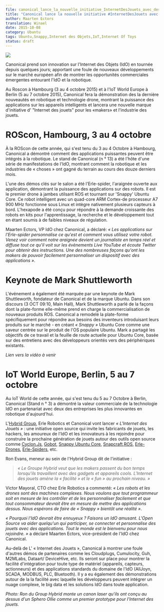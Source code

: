 ```yaml
---
file: canonical_lance_la_nouvelle_initiative_InternetDesJouets_avec_des_partenaires.md
title: "Canonical lance la nouvelle initiative #InternetDesJouets avec des partenaires"
author: Maarten Ectors
translation: Winael
date: 2015-10-08
category: Ubuntu
tags: Ubuntu,Snappy,Internet des Objets,IoT,Internet Of Toys
status: draft
---
```

![][1]

<!-- Lang: EN
Canonical is taking its Internet of Things (IoT) innovation on tour over the few days; bringing a host of new developments to the European market to show the emerging commercial opportunities surrounding IoT and robotics.
-->

Canonical prend son innovation sur l'Internet des Objets (IdO) en tournée depuis quelques jours; apportant une foule de nouveaux développements sur le marché européen afin de montrer les opportunités commerciales émergentes entourant l'IdO et la robotique.

<!-- Lang: EN
At ROSCon in Hamburg (3 – 4 Oct, 2015) and IoT World Europe in Berlin (5 – 7 Oct, 2015), Canonical will demonstrate the latest in robotics and drone technology, showing the power of apps on smart devices and launching a brand new ‘Internet of Toys’ initiative for the ‘maker’ and toy industries.
-->

Au Roscon à Hambourg (3 au 4 octobre 2015) et à l'IoT World Europe à Berlin (5 au 7 octobre 2015), Canonical fera la démonstration des la dernière nouveautés en robotique et technologie drone, montrant la puissance des applications sur les appareils intelligents et lancera une nouvelle marque d'initiative d' "Internet des jouets" pour les «makers» et l'industrie des jouets.

<!-- Lang: EN
ROScon, Hamburg, 3 – 4 October
-->

# ROScon, Hambourg, 3 au 4 octobre

<!-- Lang:EN
At this year’s ROSCon, taking place 3 – 4 October in Hamburg, Canonical is demonstrating how powerful apps can be integrated with robotics. The Canonical booth (#13) will play host to an array of IoT demonstrations, showing how the robotics and ‘things’ industries have gained significant ground over the last twelve months.
-->

À la ROScon de cette année, qui s'est tenu du 3 au 4 Octobre à Hambourg, Canonical a démontré comment des applications puissantes peuvent être intégrés à la robotique. Le stand de Canonical (n ° 13) a été l'hôte d'une série de manifestations de l'IdO, montrant comment la robotique et les industries de « choses » ont gagné du terrain au cours des douze derniers mois.

<!-- Lang:EN
One of the key demos on show is Erle-spider, the app-enabled spider, demonstrating  the power of apps on robots. It is the first legged drone powered by ROS and running ‘snappy’ Ubuntu Core. This smart robot with a 900 MHz quad-core ARM Cortex-A7 processor runs Linux natively and embeds several sensors onboard. The hexapod has been designed to meet the increasing demand of robot kits to learn, research and develop while being subject to low levels of regulation.
-->

L'une des démos clés sur le salon a été l'Erle-spider, l'araignée ouverte aux application, démontrant la puissance des applications sur des robots. Il est le premier drone à jambes utilsant ROS et tournant sur 'Snappy' Ubuntu Core. Ce robot intelligent avec un quad-core ARM Cortex-de processeur A7 900 MHz fonctionne sous Linux et intègre nativement plusieurs capteurs à bord. L'hexapode a été conçu pour répondre à la demande croissante des robots en kits pour l'apprentissage, la recherche et le développement tout en étant soumis à de faibles niveaux de régulation.

<!-- Lang:EN
Maarten Ectors, VP IoT at Canonical said: “Apps on the Erle-spider personalise what and how you use your robot. Come and see how our spider becomes a real-time journalist and streams everything it sees to Youtube Live Events and listens to Twitter for instructions. One of the many ways makers can easily personalise a device with apps.”
-->

Maarten Ectors, VP IdO chez Canonical, a déclaré: _« Les applications sur l'Erle-spider personnalise ce qu'est et comment vous utilisez votre robot. Venez voir comment notre araignée devient un journaliste en temps réel et diffuse tout ce qu'il voit sur les évènements Live YouTube et écoute Twitter pour obtenir des instructions. Une des nombreuses façons qu'ont les makers de pouvoir facilement personnaliser un dispositif avec des applications »_.

<!-- Lang: EN
Mark Shuttleworth keynote
-->

# Keynote de Mark Shuttleworth

<!-- Lang: EN
The event will also be marked by a keynote from Mark Shuttleworth, Founder of Canonical and the Ubuntu brand. In his keynote (3 Oct 9.10am, Main Hall), Mark Shuttleworth will speak to the ways the platform itself supports commercialisation of new ROS products. Canonical has reshaped the platform specifically to meet the needs of inventors taking their products to market – creating “snappy” Ubuntu Core as a product-centric flavour of the popular Ubuntu OS. Mark will share the goals of that work and the current roadmap for Ubuntu Core, based on conversations with existing device-oriented developers.
-->

L'événement a également été marquée par une keynote de Mark Shuttleworth, fondateur de Canonical et de la marque Ubuntu. Dans son discours (3 OCT 09:10, Main Hall), Mark Shuttleworth a parlé de la façons dont la plate-forme elle-même prend en charge la commercialisation de nouveaux produits ROS. Canonical a remodelé la plate-forme spécifiquement pour répondre aux besoins des inventeurs introduisant leurs produits sur le marché - en créant _« Snappy »_ Ubuntu Core comme une saveur centrée sur le produit de l'OS populaire Ubuntu. Mark a partagé les objectifs de ce travail et la feuille de route actuelle pour Ubuntu Core, basée sur des entretiens avec des développeurs orientés vers des périphériques existants.

<!-- Lang: EN
Don’t miss a moment: LiveStream Link
-->

_Lien vers la vidéo à venir_

<!-- Lang: EN
This year, a livestream will be made freely available so you can see the best of ROSCon online. Don’t forget to follow @Ubuntu on twitter for updates on the Livestream.
-->

<!-- Lang: EN
IoT World Europe, Berlin, 5 – 7 October
-->

# IoT World Europe, Berlin, 5 au 7 octobre

<!-- Lang: EN
At this year’s IoT World, taking place 5 – 7 October in Berlin, Canonical (Stand #3) is demonstrating the commercial value of IoT technology by partnering with two of the most innovative robotics companies around today.
-->

Au IoT World de cette année, qui s'est tenu du 5 au 7 Octobre à Berlin, Canonical (Stand n ° 3) a démontré la valeur commerciale de la technologie IdO en partenariat avec deux des entreprises les plus innovantes en robotique d'aujourd'hui.

<!-- Lang: EN
Hybrid Group, Erle Robotics and Canonical  will launch “The Internet of Toys”: an open source initiative that invites toy makers, hackers, IoT lovers and innovators to join us to build the next generation of toys around open source tools like Cyclon.Js, Gobot, Snappy Ubuntu Core, Snapcraft, ROS, Erle-Drones, Erle-Spiders, etc.
-->

L'[Hybrid Group][2], Erle Robotics et Canonical vont lancer _« L'Internet des Jouets »_ : une initiative open source qui invite les fabricants de jouets, les hackers, les amoureux de l'IdO et les innovateurs à les rejoindre pour construire la prochaine génération de jouets autour des outils open source comme [Cyclon.Js][3], [Gobot][4], [Snappy Ubuntu Core][5], [Snapcraft][6],[ROS][7], [Erle-Drones][8], [Erle-Spiders][9], etc.

<!--
Ron Evans, Ringleader at The Hybrid Group said of the initiative:
-->

Ron Evans, meneur au sein de l'Hybrid Group dit de l'initiative :

<!-- Lang: EN
“The Hybrid Group wants makers to have a great time when working with cool gadgets and devices. The Internet of Toys takes ‘easiness’ and ‘fun’ to the next level.”
-->

> _« Le Groupe Hybrid veut que les makers passent du bon temps lorsqu'ils travaillent avec des gadgets et appareils cools. L'Internet des jouets amène la « facilité » et le « fun » au prochain niveau. »_

<!-- Lang: EN
Victor Mayoral, CTO at Erle Robotics commented: “Robots and drones are complex machines. We want any programmer to be able to control and personalize them easily and any consumer should be able to put apps on them. We hope to make this a ‘snappy’ reality soon.”
-->

Victor Mayoral, CTO chez Erle Robotics a commenté: _« Les robots et les drones sont des machines complexes. Nous voulons que tout programmeur soit en mesure de les contrôler et de les personnaliser facilement et que tout consommateur devrait être en mesure de mettre des applications dessus. Nous espérons de faire de « Snappy » bientôt une réalité »_.

<!-- Lang: EN
“Why does IoT have to be boring? Let’s make IoT fun. Open Source will help anybody to participate, connect and personalise toys with apps. Everybody is welcome to join us.” said Maarten Ectors, VP of IoT at Canonical.
-->

_« Pourquoi l'IdO devrait être ennuyeux ? Faisons un IdO amusant. L'Open Source va aider quelqu'un qui participer, se connecter et personnalise des jouets avec des applications. Tout le monde est le bienvenu pour nous rejoindre. »_ a déclaré Maarten Ectors, vice-président de l'IdO chez Canonical.

<!-- Lang: EN
Beyond ‘’Internet of Toys’’ Canonical will be showing a host of other partner demos from the likes of Cloudplugs, Cumulocity, Guh, M2MLabs, Dataart/DeviceHive, etc. They’ll be on hand to show the ease of integration for any type of hardware (devices, sensors, actuators) and the application of standards from the IoT domain( AllJoyn, SCADA, MODBUS, PLC, Bluetooth). There will also be demos around the the ease by which developers can integrate complex cloud, big data and IoT solutions into any app.
-->

Au-delà de L' « Internet des Jouets », Canonical à montrer une foule d'autres démos de partenaires comme les Cloudplugs, Cumulocity, Guh, M2MLabs, Dataart/ DeviceHive, etc. Ils seront sur place pour montrer la facilité d'intégration pour toute type de matériel (appareils, capteurs, actionneurs) et des applications standards du domaine de l'IdO (AllJoyn, SCADA, MODBUS, PLC, Bluetooth). Il y a eu également des démonstrations autour de la la facilité avec laquelle les développeurs peuvent intégrer un nuage complexe, le big data et les solutions IdO dans toute application.

<!-- Lang: EN
Picture: Ron from Hybrid Group mounting a laser canon they designed on top of a Sphero Ollie as an early prototype for Internet of Toys.
-->

_Photo: Ron du Group Hybrid monte un canon laser qu'ils ont conçu au dessus d'un Sphero Ollie comme un premier prototype pour l'Internet des jouets._

[1]: /home/winael/Documents/Notes/fig/Ubuntu/IoT/Ron-from-the-Hybrid-Group-mounting-a-laser-canon-they-designed-on-top-of-a-Sphero-Ollie-as-an-early-prototype-for-Internet-of-Toys.jpg
[2]: http://hybridgroup.com/
[3]: http://cylonjs.com/
[4]: http://gobot.io/
[5]: https://developer.ubuntu.com/en/snappy/
[6]: https://developer.ubuntu.com/en/snappy/snapcraft/
[7]: http://www.ros.org/
[8]: http://erlerobotics.com/blog/product/erle-copter-ubuntu-core-special-edition-rtf/
[9]: http://erlerobotics.com/spider/